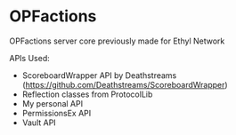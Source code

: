 # OPFactions
OPFactions server core previously made for Ethyl Network

APIs Used:
- ScoreboardWrapper API by Deathstreams (https://github.com/Deathstreams/ScoreboardWrapper)
- Reflection classes from ProtocolLib
- My personal API
- PermissionsEx API
- Vault API

